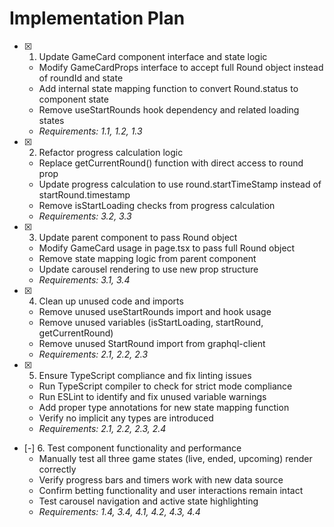 # Implementation Plan

- [x] 1. Update GameCard component interface and state logic
  - Modify GameCardProps interface to accept full Round object instead of roundId and state
  - Add internal state mapping function to convert Round.status to component state
  - Remove useStartRounds hook dependency and related loading states
  - _Requirements: 1.1, 1.2, 1.3_

- [x] 2. Refactor progress calculation logic
  - Replace getCurrentRound() function with direct access to round prop
  - Update progress calculation to use round.startTimeStamp instead of startRound.timestamp
  - Remove isStartLoading checks from progress calculation
  - _Requirements: 3.2, 3.3_

- [x] 3. Update parent component to pass Round object
  - Modify GameCard usage in page.tsx to pass full Round object
  - Remove state mapping logic from parent component
  - Update carousel rendering to use new prop structure
  - _Requirements: 3.1, 3.4_

- [x] 4. Clean up unused code and imports
  - Remove unused useStartRounds import and hook usage
  - Remove unused variables (isStartLoading, startRound, getCurrentRound)
  - Remove unused StartRound import from graphql-client
  - _Requirements: 2.1, 2.2, 2.3_

- [x] 5. Ensure TypeScript compliance and fix linting issues
  - Run TypeScript compiler to check for strict mode compliance
  - Run ESLint to identify and fix unused variable warnings
  - Add proper type annotations for new state mapping function
  - Verify no implicit any types are introduced
  - _Requirements: 2.1, 2.2, 2.3, 2.4_

- [-] 6. Test component functionality and performance
  - Manually test all three game states (live, ended, upcoming) render correctly
  - Verify progress bars and timers work with new data source
  - Confirm betting functionality and user interactions remain intact
  - Test carousel navigation and active state highlighting
  - _Requirements: 1.4, 3.4, 4.1, 4.2, 4.3, 4.4_